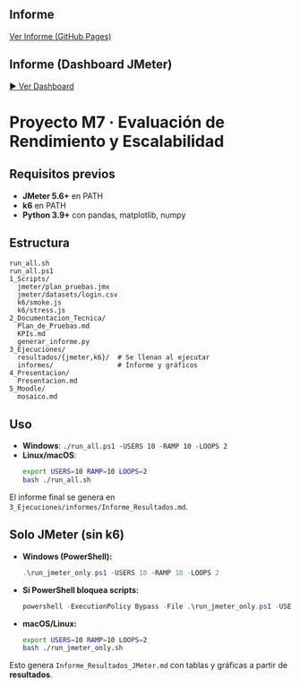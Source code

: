 ## Informe
[Ver Informe (GitHub Pages)](https://github.com/PameGutierrez/M7_Evaluacion_Rendimiento_Pame/commit/6a21d3efc294c9338f1c2a86326edb3f11594505)


## Informe (Dashboard JMeter)
[▶️ Ver Dashboard](https://pamegutierrez.github.io/M7_Evaluacion_Rendimiento_Pame/jmeter-dashboard/)

# Proyecto M7 · Evaluación de Rendimiento y Escalabilidad

## Requisitos previos
- **JMeter 5.6+** en PATH
- **k6** en PATH
- **Python 3.9+** con pandas, matplotlib, numpy

## Estructura
```
run_all.sh
run_all.ps1
1_Scripts/
  jmeter/plan_pruebas.jmx
  jmeter/datasets/login.csv
  k6/smoke.js
  k6/stress.js
2_Documentacion_Tecnica/
  Plan_de_Pruebas.md
  KPIs.md
  generar_informe.py
3_Ejecuciones/
  resultados/{jmeter,k6}/  # Se llenan al ejecutar
  informes/                # Informe y gráficos
4_Presentacion/
  Presentacion.md
5_Moodle/
  mosaico.md
```

## Uso 
- **Windows**: `./run_all.ps1 -USERS 10 -RAMP 10 -LOOPS 2`
- **Linux/macOS**:
  ```bash
  export USERS=10 RAMP=10 LOOPS=2
  bash ./run_all.sh
  ```

El informe final se genera en `3_Ejecuciones/informes/Informe_Resultados.md`.


## Solo JMeter (sin k6)
- **Windows (PowerShell):**
  ```powershell
  .\run_jmeter_only.ps1 -USERS 10 -RAMP 10 -LOOPS 2
  ```
- **Si PowerShell bloquea scripts:**
  ```powershell
  powershell -ExecutionPolicy Bypass -File .\run_jmeter_only.ps1 -USERS 10 -RAMP 10 -LOOPS 2
  ```
- **macOS/Linux:**
  ```bash
  export USERS=10 RAMP=10 LOOPS=2
  bash ./run_jmeter_only.sh
  ```
Esto genera `Informe_Resultados_JMeter.md` con tablas y gráficas a partir de **resultados**.
